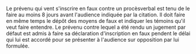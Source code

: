 Le prévenu qui vent s'inscrire en faux contre un
procèsverbal est tenu de le faire au moins 8 jours avant l'audience
indiquée par la citation. Il doit faire en même temps le dépôt des
moyens de faux et indiquer les témoins qu'il veut faire entendre.
Le prévenu contre lequel a été rendu un jugement par défaut est admis à
faire sa déclaration d'inscription en faux pendent le délai qui lui est
accordé pour se présenter à l'audience sur opposition par lui formulée.